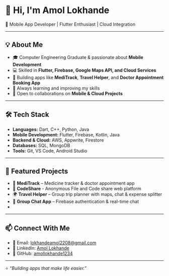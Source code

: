 # 👋 Hi, I'm Amol Lokhande  

📱 Mobile App Developer | Flutter Enthusiast | Cloud Integration  

---

## 💡 About Me
- 🎓 Computer Engineering Graduate & passionate about **Mobile Development**  
- 💻 Skilled in **Flutter, Firebase, Google Maps API, and Cloud Services**  
- 📱 Building apps like **MediTrack**, **Travel Helper**, and **Doctor Appointment Booking App**  
- 🌱 Always learning and improving my skills  
- 🤝 Open to collaborations on **Mobile & Cloud Projects**  

---

## 🛠️ Tech Stack
- **Languages:** Dart, C++, Python, Java  
- **Mobile Development:** Flutter, Firebase, Kotlin, Java
- **Backend & Cloud:** AWS, Appwrite, Firestore
- **Databases:** SQL, MongoDB  
- **Tools:** Git, VS Code, Android Studio  

---

## 📌 Featured Projects
- 🏥 **MediTrack** – Medicine tracker & doctor appointment app
- 📂 **CodeShare** - Anonymous File and Code share web platform
- 🌍 **Travel Helper** – Group trip planner with maps, chat & expense splitter  
- 💬 **Group Chat App** – Firebase authentication & real-time chat
- 

---

## 📫 Connect With Me
- 📧 Email: [lokhandeamol2208@gmail.com](mailto:lokhandeamol2208@gmail.com)  
- 💼 LinkedIn: [Amol Lokhande](https://www.linkedin.com/in/lokhandeamol/)  
- 🐙 GitHub: [amollokhande1234](https://github.com/amollokhande1234)

---

⭐️ *“Building apps that make life easier.”*  
